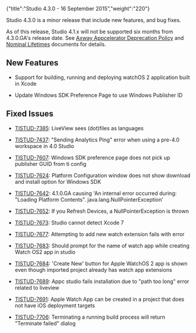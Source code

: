 {"title":"Studio 4.3.0 - 16 September 2015","weight":"220"}

Studio 4.3.0 is a minor release that include new features, and bug fixes.

As of this release, Studio 4.1.x will not be supported six months from 4.3.0.GA's release date. See [Axway Appcelerator Deprecation Policy](/docs/appc/AMPLIFY_Appcelerator_Services_Overview/Axway_Appcelerator_Deprecation_Policy/) and [Nominal Lifetimes](/docs/appc/AMPLIFY_Appcelerator_Services_Overview/Axway_Appcelerator_Product_Lifecycle/#nominal-lifetimes) documents for details.

## New Features

* Support for building, running and deploying watchOS 2 application built in Xcode

* Update Windows SDK Preference Page to use Windows Publisher ID

## Fixed Issues

* [TISTUD-7385](https://jira.appcelerator.org/browse/TISTUD-7385): LiveView sees (dot)files as languages

* [TISTUD-7437](https://jira.appcelerator.org/browse/TISTUD-7437): "Sending Analytics Ping" error when using a pre-4.0 workspace in 4.0 Studio

* [TISTUD-7607](https://jira.appcelerator.org/browse/TISTUD-7607): Windows SDK preference page does not pick up publisher GUID from ti config

* [TISTUD-7624](https://jira.appcelerator.org/browse/TISTUD-7624): Platform Configuration window does not show download and install option for Windows SDK

* [TISTUD-7642](https://jira.appcelerator.org/browse/TISTUD-7642): 4.1.0.GA causing 'An internal error occurred during: "Loading Platform Contents". java.lang.NullPointerException'

* [TISTUD-7652](https://jira.appcelerator.org/browse/TISTUD-7652): If you Refresh Devices, a NullPointerException is thrown

* [TISTUD-7673](https://jira.appcelerator.org/browse/TISTUD-7673): Studio cannot detect Xcode 7

* [TISTUD-7677](https://jira.appcelerator.org/browse/TISTUD-7677): Attempting to add new watch extension fails with error

* [TISTUD-7683](https://jira.appcelerator.org/browse/TISTUD-7683): Should prompt for the name of watch app while creating Watch OS2 app in studio

* [TISTUD-7684](https://jira.appcelerator.org/browse/TISTUD-7684): 'Create New' button for Apple WatchOS 2 app is shown even though imported project already has watch app extensions

* [TISTUD-7689](https://jira.appcelerator.org/browse/TISTUD-7689): Appc studio fails installation due to "path too long" error related to liveview

* [TISTUD-7691](https://jira.appcelerator.org/browse/TISTUD-7691): Apple Watch App can be created in a project that does not have iOS deployment targets

* [TISTUD-7706](https://jira.appcelerator.org/browse/TISTUD-7706): Terminating a running build process will return "Terminate failed" dialog
